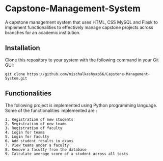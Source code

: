 # Capstone-Management-System
A capstone management system that uses HTML, CSS MySQL and Flask to implement functionalities to effectively manage capstone projects across branches for an academic institution.

## Installation

Clone this repository to your system with the following command in your Git GUI:

```
git clone https://github.com/nischalkashyap56/Capstone-Management-System.git
```

## Functionalities
The following project is implemented using Python programming language. Some of the functionalities implemented are :
```
1. Registration of new students
2. Registration of new teams
3. Registration of faculty
4. Login for teams
5. Login for faculty
6. Add student results in exams
7. View teams under a faculty
8. Remove a faculty from the database
9. Calculate average score of a student across all tests
```
